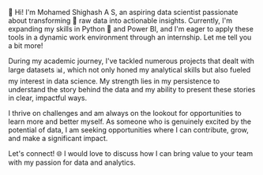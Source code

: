 👋 Hi! I'm Mohamed Shighash A S, an aspiring data scientist passionate about transforming 🔄 raw data into actionable insights. Currently, I'm expanding my skills in Python 🐍 and Power BI, and I'm eager to apply these tools in a dynamic work environment through an internship. Let me tell you a bit more!

During my academic journey, I've tackled numerous projects that dealt with large datasets 📊, which not only honed my analytical skills but also fueled my interest in data science. My strength lies in my persistence to understand the story behind the data and my ability to present these stories in clear, impactful ways.

I thrive on challenges and am always on the lookout for opportunities to learn more and better myself. As someone who is genuinely excited by the potential of data, I am seeking opportunities where I can contribute, grow, and make a significant impact.

Let's connect! 🌐 I would love to discuss how I can bring value to your team with my passion for data and analytics.

<!---
shikash007/shikash007 is a ✨ special ✨ repository because its `README.md` (this file) appears on your GitHub profile.
You can click the Preview link to take a look at your changes.
--->
